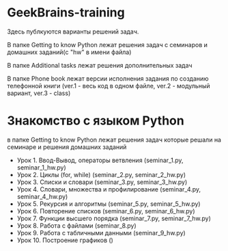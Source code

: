 # GeekBrains-training
Здесь публкуются варианты решений задач.

В папке Getting to know Python лежат решения задач с семинаров и домашних заданий(с "hw" в имени файла)

В папке Additional tasks лежат решения дополнительных задач

В папке Phone book лежат версии исполнения задания по созданию телефонной книги
(ver.1 - весь код в одном файле, ver.2 - модульный вариант, ver.3 - class)

# Знакомство с языком Python
в папке Getting to know Python лежат решения задач которые решали на семинаре и решения домашних заданий
* Урок 1. Ввод-Вывод, операторы ветвления (seminar_1.py, seminar_1_hw.py)
* Урок 2. Циклы (for, while) (seminar_2.py, seminar_2_hw.py)
* Урок 3. Списки и словари (seminar_3.py, seminar_3_hw.py)
* Урок 4. Словари, множества и профилирование (seminar_4.py, seminar_4_hw.py)
* Урок 5. Рекурсия и алгоритмы (seminar_5.py, seminar_5_hw.py)
* Урок 6. Повторение списков (seminar_6.py, seminar_6_hw.py)
* Урок 7. Функции высшего порядка (seminar_7.py, seminar_7_hw.py)
* Урок 8. Работа с файлами (seminar_8.py)
* Урок 9. Работа с табличными данными (seminar_9_hw.py)
* Урок 10. Построение графиков ()
